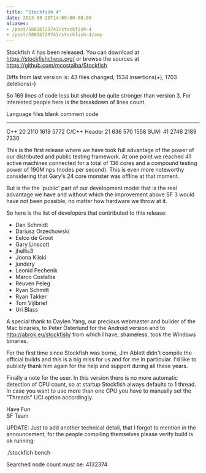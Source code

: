 ```yaml
---
title: "Stockfish 4"
date: 2013-08-20T14:09:00-08:00
aliases:
- /post/58816729741/stockfish-4
- /post/58816729741/stockfish-4/amp
---
```


Stockfish 4 has been released. You can download at
<https://stockfishchess.org/> or browse the sources at
<https://github.com/mcostalba/Stockfish>

Diffs from last version is: 43 files changed, 1534 insertions(+), 1703
deletions(-)

So 169 lines of code less but should be quite stronger than version 3.
For interested people here is the breakdown of lines count.

  Language       files   blank   comment   code
  -------------- ------- ------- --------- ------
  C++            20      2110    1619      5772
  C/C++ Header   21      636     570       1558
  SUM:           41      2746    2189      7330

This is the first release where we have took full advantage of the power
of our distributed and public testing framework. At one point we reached
41 active machines connected for a total of 136 cores and a compound
testing power of 190M nps (nodes per second). This is even more
noteworthy considering that Gary's 24 core monster was offline at that
moment.

But is the the 'public' part of our development model that is the real
advantage we have and without which the improvement above SF 3 would
have not been possible, no matter how hardware we throw at it.

So here is the list of developers that contributed to this release:

-   Dan Schmidt
-   Dariusz Orzechowski
-   Eelco de Groot
-   Gary Linscott
-   jhellis3
-   Joona Kiiski
-   jundery
-   Leonid Pechenik
-   Marco Costalba
-   Reuven Peleg
-   Ryan Schmitt
-   Ryan Takker
-   Tom Vijlbrief
-   Uri Blass

A special thank to Daylen Yang, our precious webmaster and builder of
the Mac binaries, to Peter Österlund for the Android version and to
<http://abrok.eu/stockfish/> from which I have, shameless, took the
Windows binaries.

For the first time since Stockfish was borne, Jim Ablett didn't compile
the official builds and this is a big miss for us and for me in
particular. I'd like to publicly thank him again for the help and
support during all these years.

Finally a note for the user. In this version there is no more automatic
detection of CPU count, so at startup Stockfish always defaults to 1
thread. In case you want to use more than one CPU you have to manually
set the "Threads" UCI option accordingly.

Have Fun\
SF Team

UPDATE: Just to add another technical detail, that I forgot to mention
in the announcement, for the people compiling themselves please verify
build is ok running:

./stockfish bench

Searched node count must be: 4132374
